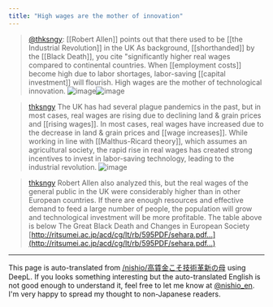 ```yaml
---
title: "High wages are the mother of innovation"
---
```


> [@thksngy](https://twitter.com/thksngy/status/1652554496156000258?s=20): [[Robert Allen]] points out that there used to be [[the Industrial Revolution]] in the UK As background,
> [[shorthanded]] by the [[Black Death]], you cite "significantly higher real wages compared to continental countries.
> When [[employment costs]] become high due to labor shortages, labor-saving [[capital investment]] will flourish.
> High wages are the mother of technological innovation.
> ![image](https://pbs.twimg.com/media/Fu8NjbkaMAAkDC4.jpg)![image](https://pbs.twimg.com/media/Fu8NjbqaIAE8wCK.jpg)

> [thksngy](https://twitter.com/thksngy/status/1563190636752556033/photo/1) The UK has had several plague pandemics in the past, but in most cases, real wages are rising due to declining land & grain prices and [[rising wages]]. In most cases, real wages have increased due to the decrease in land & grain prices and [[wage increases]].
>  While working in line with [[Malthus-Ricard theory]], which assumes an agricultural society, the rapid rise in real wages has created strong incentives to invest in labor-saving technology, leading to the industrial revolution.
>  ![image](https://pbs.twimg.com/media/FbGPb5NaQAI9ose?format=png&name=900x900#.png)

> [thksngy](https://twitter.com/thksngy/status/1563190639910535172) Robert Allen also analyzed this, but the real wages of the general public in the UK were considerably higher than in other European countries. If there are enough resources and effective demand to feed a large number of people, the population will grow and technological investment will be more profitable.
>  The table above is below
> The Great Black Death and Changes in European Society
>  [http://ritsumei.ac.jp/acd/cg/lt/rb/595PDF/sehara.pdf…](http://ritsumei.ac.jp/acd/cg/lt/rb/595PDF/sehara.pdf…)


---
This page is auto-translated from [/nishio/高賃金こそ技術革新の母](https://scrapbox.io/nishio/高賃金こそ技術革新の母) using DeepL. If you looks something interesting but the auto-translated English is not good enough to understand it, feel free to let me know at [@nishio_en](https://twitter.com/nishio_en). I'm very happy to spread my thought to non-Japanese readers.